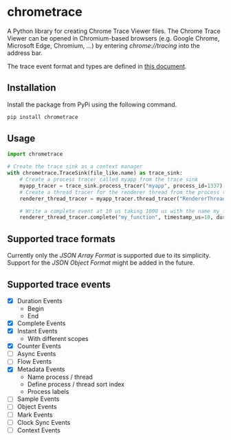 # chrometrace

A Python library for creating Chrome Trace Viewer files. The Chrome Trace Viewer can be opened in
Chromium-based browsers (e.g. Google Chrome, Microsoft Edge, Chromium, ...) by entering _chrome://tracing_ into the
address bar.

The trace event format and types are defined in
[this document](https://docs.google.com/document/d/1CvAClvFfyA5R-PhYUmn5OOQtYMH4h6I0nSsKchNAySU).

## Installation

Install the package from PyPi using the following command.

```sh
pip install chrometrace
```

## Usage

```python
import chrometrace

# Create the trace sink as a context manager
with chrometrace.TraceSink(file_like.name) as trace_sink:
    # Create a process tracer called myapp from the trace sink
    myapp_tracer = trace_sink.process_tracer("myapp", process_id=1337)
    # Create a thread tracer for the renderer thread from the process tracer
    renderer_thread_tracer = myapp_tracer.thread_tracer("RendererThread", 1)

    # Write a complete event at 10 us taking 1000 us with the name my_function
    renderer_thread_tracer.complete("my_function", timestamp_us=10, duration_us=1000)
```

## Supported trace formats

Currently only the _JSON Array Format_ is supported due to its simplicity. Support for the _JSON Object Format_ might be
added in the future.

## Supported trace events

* [x] Duration Events
  * Begin
  * End
* [x] Complete Events
* [x] Instant Events
  * With different scopes
* [x] Counter Events
* [ ] Async Events
* [ ] Flow Events
* [x] Metadata Events
  * Name process / thread
  * Define process / thread sort index
  * Process labels
* [ ] Sample Events
* [ ] Object Events
* [ ] Mark Events
* [ ] Clock Sync Events
* [ ] Context Events
